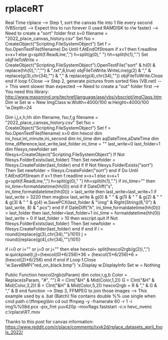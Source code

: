 # rplaceRT
Real Time r/place
--> Step 1, sort the canvas file into 1 file every second (VBScript)
--> Expect this to run forever (I used RAMDISK to r/w faster)
--> Need to create a "sort" folder first
x=0
filename = "2022_place_canvas_history.csv"
Set fso = CreateObject("Scripting.FileSystemObject")
Set f = fso.OpenTextFile(filename)
Do Until f.AtEndOfStream
if x<1 then 
    f.readline
    x=x+1
else
    g=split(f.ReadLine,",")
    h=split(g(0)," ")
    hh=split(h(1),".")
    Set objFileToWrite = CreateObject("Scripting.FileSystemObject").OpenTextFile("sort\" & h(0) & replace(hh(0),":","") & ".txt",8,true)
    objFileToWrite.WriteLine(g(2) & "," & replace(g(3),chr(34),"") & "," & replace(g(4),chr(34),""))
    objFileToWrite.Close
end if
loop
f.Close
--> Step 2, generate pictures from sorted files (VB.net)
--> This went slower than expected
--> Need to create a "out" folder first
--> You need this library: http://www.massmind.org/techref/language/asp/vbs/vbscript/imgClass.htm
Dim w
Set w = New ImgClass
w.Width=4000/100
w.Height=4000/100
'w.Depth=24

Dim i,j,x,h,hh
dim filename, fso,f,g
filename = "2022_place_canvas_history.csv"
Set fso = CreateObject("Scripting.FileSystemObject")
Set f = fso.OpenTextFile(filename)
x=0
dim hexcol
dim ini_hour,ini_minute,ini_second
dim ini_time
dim aqDateTime,aDateTime
dim time_difference,last_write,last_folder
ini_time = ""
last_write=0
last_folder=1
dim filesys,newfolder
set filesys=CreateObject("Scripting.FileSystemObject")
If Not filesys.FolderExists(last_folder) Then
    Set newfolder = filesys.CreateFolder(last_folder)
end if
If Not filesys.FolderExists("sort") Then
    Set newfolder = filesys.CreateFolder("sort")
end if
Do Until f.AtEndOfStream
  if x<1 then 
    f.readline
    x=x+1
  else
  x=x+1
  g=split(f.ReadLine,",")
  h=split(g(0)," ")
  hh=split(h(1),".")
  if ini_time="" then
    ini_time=formatdatetime(hh(0))
  end if
  if DateDiff("s", ini_time,formatdatetime(hh(0))) > last_write then
    last_write=last_write+1
    if last_write > 3220 then msgbox last_write & g(0) & " " & g(1) & " " & g(2) & " " & g(3) & " " & g(4)
    w.SavePCX(last_folder & "\img" & Right(String(8,"0") & last_write, 8) & ".pcx")
  end if
  if DateDiff("h", ini_time,formatdatetime(hh(0))) > last_folder then
    last_folder=last_folder+1
    ini_time = formatdatetime(hh(0))
    last_write = 0
    if last_folder > 10 then wscript.quit
    If Not filesys.FolderExists(last_folder) Then
    Set newfolder = filesys.CreateFolder(last_folder)
    end if
  end if
  i = round((replace(g(3),chr(34),"")/101))
  j = round((replace(g(4),chr(34),"")/101))
  
  if i=0 or i="" or j=0 or j="" then
  else
  hexcol= split(hexcol2rgb(g(2)),",")
  w.quickpixel(i,j)=(hexcol(0)*6/256)*36 + (hexcol(1)*6/256)*6 + (hexcol(2)*6/256)
  end if
end if
Loop
f.Close
'w.SaveBMP("red_on_black.bmp")
'x.Display
w.DisplayInfo
Set w = Nothing


Public Function hexcol2rgb(sParam)
    dim color,r,g,b
    Color = Replace(sParam, "#", "")
    R = CInt("&H" & Mid(Color,1,2))
    G = CInt("&H" & Mid(Color,3,2))
    B = CInt("&H" & Mid(Color,5,2))
    hexcol2rgb = R & "," & G & "," & B
end function
--> Step 3, FFMPEG to join those images 
--> This example used by a .bat (Batch) file contains double %% use single when cmd
path c:\ffmpeg\bin
cd out
ffmpeg -y -framerate 60 -r 1 -i img%%08d.pcx -pix_fmt yuv420p -movflags faststart -c:v hevc_nvenc c:\rplace\RT.mov

Thanks to this post for canvas information:
https://www.reddit.com/r/place/comments/txvk2d/rplace_datasets_april_fools_2022/
